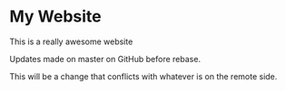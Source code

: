 # My Website

This is a really awesome website

Updates made on master on GitHub before rebase.

This will be a change that conflicts with whatever is on the remote side.
